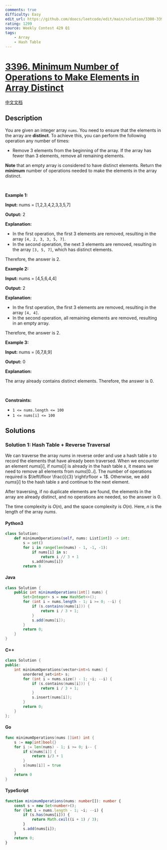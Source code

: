```yaml
---
comments: true
difficulty: Easy
edit_url: https://github.com/doocs/leetcode/edit/main/solution/3300-3399/3396.Minimum%20Number%20of%20Operations%20to%20Make%20Elements%20in%20Array%20Distinct/README_EN.md
rating: 1299
source: Weekly Contest 429 Q1
tags:
    - Array
    - Hash Table
---
```


<!-- problem:start -->

# [3396. Minimum Number of Operations to Make Elements in Array Distinct](https://leetcode.com/problems/minimum-number-of-operations-to-make-elements-in-array-distinct)

[中文文档](/solution/3300-3399/3396.Minimum%20Number%20of%20Operations%20to%20Make%20Elements%20in%20Array%20Distinct/README.md)

## Description

<!-- description:start -->

<p>You are given an integer array <code>nums</code>. You need to ensure that the elements in the array are <strong>distinct</strong>. To achieve this, you can perform the following operation any number of times:</p>

<ul>
	<li>Remove 3 elements from the beginning of the array. If the array has fewer than 3 elements, remove all remaining elements.</li>
</ul>

<p><strong>Note</strong> that an empty array is considered to have distinct elements. Return the <strong>minimum</strong> number of operations needed to make the elements in the array distinct.<!-- notionvc: 210ee4f2-90af-4cdf-8dbc-96d1fa8f67c7 --></p>

<p>&nbsp;</p>
<p><strong class="example">Example 1:</strong></p>

<div class="example-block">
<p><strong>Input:</strong> <span class="example-io">nums = [1,2,3,4,2,3,3,5,7]</span></p>

<p><strong>Output:</strong> <span class="example-io">2</span></p>

<p><strong>Explanation:</strong></p>

<ul>
	<li>In the first operation, the first 3 elements are removed, resulting in the array <code>[4, 2, 3, 3, 5, 7]</code>.</li>
	<li>In the second operation, the next 3 elements are removed, resulting in the array <code>[3, 5, 7]</code>, which has distinct elements.</li>
</ul>

<p>Therefore, the answer is 2.</p>
</div>

<p><strong class="example">Example 2:</strong></p>

<div class="example-block">
<p><strong>Input:</strong> <span class="example-io">nums = [4,5,6,4,4]</span></p>

<p><strong>Output:</strong> 2</p>

<p><strong>Explanation:</strong></p>

<ul>
	<li>In the first operation, the first 3 elements are removed, resulting in the array <code>[4, 4]</code>.</li>
	<li>In the second operation, all remaining elements are removed, resulting in an empty array.</li>
</ul>

<p>Therefore, the answer is 2.</p>
</div>

<p><strong class="example">Example 3:</strong></p>

<div class="example-block">
<p><strong>Input:</strong> <span class="example-io">nums = [6,7,8,9]</span></p>

<p><strong>Output:</strong> <span class="example-io">0</span></p>

<p><strong>Explanation:</strong></p>

<p>The array already contains distinct elements. Therefore, the answer is 0.</p>
</div>

<p>&nbsp;</p>
<p><strong>Constraints:</strong></p>

<ul>
	<li><code>1 &lt;= nums.length &lt;= 100</code></li>
	<li><code>1 &lt;= nums[i] &lt;= 100</code></li>
</ul>

<!-- description:end -->

## Solutions

<!-- solution:start -->

### Solution 1: Hash Table + Reverse Traversal

We can traverse the array $\textit{nums}$ in reverse order and use a hash table $\textit{s}$ to record the elements that have already been traversed. When we encounter an element $\textit{nums}[i]$, if $\textit{nums}[i]$ is already in the hash table $\textit{s}$, it means we need to remove all elements from $\textit{nums}[0..i]$. The number of operations required is $\left\lfloor \frac{i}{3} \right\rfloor + 1$. Otherwise, we add $\textit{nums}[i]$ to the hash table $\textit{s}$ and continue to the next element.

After traversing, if no duplicate elements are found, the elements in the array are already distinct, and no operations are needed, so the answer is $0$.

The time complexity is $O(n)$, and the space complexity is $O(n)$. Here, $n$ is the length of the array $\textit{nums}$.

<!-- tabs:start -->

#### Python3

```python
class Solution:
    def minimumOperations(self, nums: List[int]) -> int:
        s = set()
        for i in range(len(nums) - 1, -1, -1):
            if nums[i] in s:
                return i // 3 + 1
            s.add(nums[i])
        return 0
```

#### Java

```java
class Solution {
    public int minimumOperations(int[] nums) {
        Set<Integer> s = new HashSet<>();
        for (int i = nums.length - 1; i >= 0; --i) {
            if (s.contains(nums[i])) {
                return i / 3 + 1;
            }
            s.add(nums[i]);
        }
        return 0;
    }
}
```

#### C++

```cpp
class Solution {
public:
    int minimumOperations(vector<int>& nums) {
        unordered_set<int> s;
        for (int i = nums.size() - 1; ~i; --i) {
            if (s.contains(nums[i])) {
                return i / 3 + 1;
            }
            s.insert(nums[i]);
        }
        return 0;
    }
};
```

#### Go

```go
func minimumOperations(nums []int) int {
	s := map[int]bool{}
	for i := len(nums) - 1; i >= 0; i-- {
		if s[nums[i]] {
			return i/3 + 1
		}
		s[nums[i]] = true
	}
	return 0
}
```

#### TypeScript

```ts
function minimumOperations(nums: number[]): number {
    const s = new Set<number>();
    for (let i = nums.length - 1; ~i; --i) {
        if (s.has(nums[i])) {
            return Math.ceil((i + 1) / 3);
        }
        s.add(nums[i]);
    }
    return 0;
}
```

<!-- tabs:end -->

<!-- solution:end -->

<!-- problem:end -->

